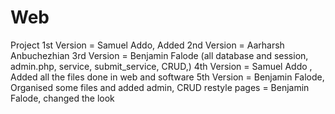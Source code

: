 # Web
 Project
1st Version = Samuel Addo,  Added
2nd Version = Aarharsh Anbuchezhian
3rd Version = Benjamin Falode (all database and session, admin.php, service, submit_service, CRUD,)
4th Version = Samuel Addo , Added all the files done in web and software
5th Version = Benjamin Falode, Organised some files and added admin, CRUD
restyle pages = Benjamin Falode, changed the look
